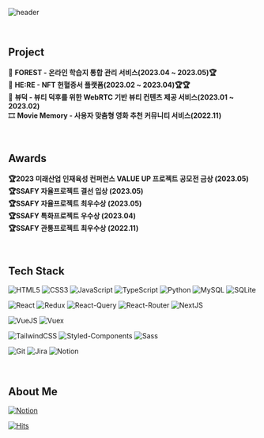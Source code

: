 ![header](https://capsule-render.vercel.app/api?type=Rect&color=0:c9e3c4,100:a6e192&height=180&section=header&text=안뇽&fontSize=30&animation=twinkling&fontColor=ffffff)

<br>

## Project

📗 **FOREST - 온라인 학습지 통합 관리 서비스(2023.04 ~ 2023.05)🏆**  
💖 **HE:RE - NFT 헌혈증서 플랫폼(2023.02 ~ 2023.04)🏆🏆**  
🐥 **뷰덕 - 뷰티 덕후를 위한 WebRTC 기반 뷰티 컨텐츠 제공 서비스(2023.01 ~ 2023.02)**  
🎞 **Movie Memory - 사용자 맞춤형 영화 추천 커뮤니티 서비스(2022.11)**

<br>

## Awards

**🏆2023 미래산업 인재육성 컨퍼런스 VALUE UP 프로젝트 공모전 금상 (2023.05)**  
**🏆SSAFY 자율프로젝트 결선 입상 (2023.05)**  
**🏆SSAFY 자율프로젝트 최우수상 (2023.05)**  
**🏆SSAFY 특화프로젝트 우수상 (2023.04)**  
**🏆SSAFY 관통프로젝트 최우수상 (2022.11)**

<br>

## Tech Stack

![HTML5](https://img.shields.io/badge/html5-%23E34F26.svg?style=flat&logo=html5&logoColor=white)
![CSS3](https://img.shields.io/badge/css3-%231572B6.svg?style=flat&logo=css3&logoColor=white)
![JavaScript](https://img.shields.io/badge/javascript-%23323330.svg?style=flat&logo=javascript&logoColor=%23F7DF1E)
![TypeScript](https://img.shields.io/badge/typescript-%23007ACC.svg?style=flat&logo=typescript&logoColor=white)
![Python](https://img.shields.io/badge/python-3776AB.svg?style=flat&logo=python&logoColor=white)
![MySQL](https://img.shields.io/badge/mysql-4479A1.svg?style=flat&logo=mysql&logoColor=white)
![SQLite](https://img.shields.io/badge/sqlite-003B57.svg?style=flat&logo=sqlite&logoColor=white)

![React](https://img.shields.io/badge/react-%2320232a.svg?style=flat&logo=React&logoColor=%2361DAFB)
![Redux](https://img.shields.io/badge/redux-%23593d88.svg?style=flat&logo=redux&logoColor=white)
![React-Query](https://img.shields.io/badge/react_query-FF4154.svg?style=flat&logo=reactquery&logoColor=white)
![React-Router](https://img.shields.io/badge/react_router-CA4245.svg?style=flat&logo=reactrouter&logoColor=white)
![NextJS](https://img.shields.io/badge/nextjs-000000.svg?style=flat&logo=nextdotjs&logoColor=white)

![VueJS](https://img.shields.io/badge/vuejs-%2335495e.svg?style=flat&logo=vuedotjs&logoColor=%234FC08D)
![Vuex](https://img.shields.io/badge/vuex-%2335495e.svg?style=flate&logo=vuedotjs&logoColor=%234FC08D)

![TailwindCSS](https://img.shields.io/badge/Tailwind_CSS-06B6D4?style=flat&logo=tailwindcss&logoColor=white)
![Styled-Components](https://img.shields.io/badge/Styled_Components-DB7093?style=flat&logo=styledcomponents&logoColor=white)
![Sass](https://img.shields.io/badge/Sass-CC6699?style=flat&logo=sass&logoColor=white)

![Git](https://img.shields.io/badge/git-%23F05033.svg?style=flat&logo=git&logoColor=white)
![Jira](https://img.shields.io/badge/jira-0052CC.svg?style=flat&logo=jirasoftware&logoColor=white)
![Notion](https://img.shields.io/badge/notion-000000.svg?style=flat&logo=notion&logoColor=white)

<br>

## About Me

[![Notion](https://img.shields.io/badge/notion-000000.svg?style=flat&logo=notion&logoColor=white)](https://www.notion.so/Yong-fb79a92c6d55470c875bddf2ebe843d4?pvs=4)

[![Hits](https://hits.seeyoufarm.com/api/count/incr/badge.svg?url=https%3A%2F%2Fgithub.com%2FYonghyunc&count_bg=%2379C83D&title_bg=%23555555&icon=&icon_color=%23E7E7E7&title=hits&edge_flat=false)](https://hits.seeyoufarm.com)

<br>
